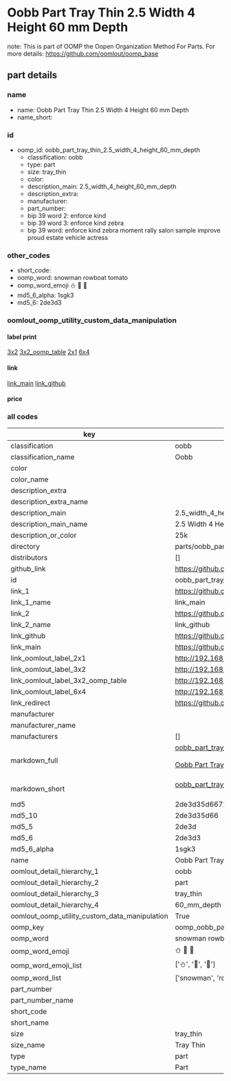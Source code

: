 # Oobb Part Tray Thin 2.5 Width 4 Height 60 mm Depth  

note: This is part of OOMP the Oopen Organization Method For Parts. For more details: https://github.com/oomlout/oomp_base

##  part details
  







### name
* name: Oobb Part Tray Thin 2.5 Width 4 Height 60 mm Depth
* name_short: 
### id
* oomp_id: oobb_part_tray_thin_2.5_width_4_height_60_mm_depth
  * classification: oobb
  * type: part
  * size: tray_thin
  * color: 
  * description_main: 2.5_width_4_height_60_mm_depth
  * description_extra: 
  * manufacturer: 
  * part_number: 
  * bip 39 word 2: enforce kind
  * bip 39 word 3: enforce kind zebra
  * bip 39 word: enforce kind zebra moment rally salon sample improve proud estate vehicle actress

### other_codes
* short_code: 
* oomp_word: snowman rowboat tomato
* oomp_word_emoji :snowman: :rowboat: :tomato:
* md5_6_alpha: 1sgk3
* md5_6: 2de3d3






### oomlout_oomp_utility_custom_data_manipulation
#### label print
[3x2](http://192.168.1.245:1112/?label=oomp%201sgk3)
[3x2_oomp_table](http://192.168.1.108:1112/?label=oomp%201sgk3)
[2x1](http://192.168.1.242:1112/?label=oomp%201sgk3)
[6x4](http://192.168.1.55:1112/?label=oomp%201sgk3)    

#### link

[link_main](https://github.com/oomlout/oomlout_oomp_version_1_messy/tree/main/parts/oobb_part_tray_thin_2.5_width_4_height_60_mm_depth) [link_github](https://github.com/oomlout/oomlout_oomp_version_1_messy/tree/main/parts/oobb_part_tray_thin_2.5_width_4_height_60_mm_depth)                             

#### price







### all codes 
| key | value |  
| --- | --- |  
| classification | oobb |  
| classification_name | Oobb |  
| color |  |  
| color_name |  |  
| description_extra |  |  
| description_extra_name |  |  
| description_main | 2.5_width_4_height_60_mm_depth |  
| description_main_name | 2.5 Width 4 Height 60 mm Depth |  
| description_or_color | 25k |  
| directory | parts/oobb_part_tray_thin_2.5_width_4_height_60_mm_depth |  
| distributors | [] |  
| github_link | https://github.com/oomlout/oomlout_oomp_part_src/tree/main/parts/oobb_part_tray_thin_2.5_width_4_height_60_mm_depth |  
| id | oobb_part_tray_thin_2.5_width_4_height_60_mm_depth |  
| link_1 | https://github.com/oomlout/oomlout_oomp_version_1_messy/tree/main/parts/oobb_part_tray_thin_2.5_width_4_height_60_mm_depth |  
| link_1_name | link_main |  
| link_2 | https://github.com/oomlout/oomlout_oomp_version_1_messy/tree/main/parts/oobb_part_tray_thin_2.5_width_4_height_60_mm_depth |  
| link_2_name | link_github |  
| link_github | https://github.com/oomlout/oomlout_oomp_version_1_messy/tree/main/parts/oobb_part_tray_thin_2.5_width_4_height_60_mm_depth |  
| link_main | https://github.com/oomlout/oomlout_oomp_version_1_messy/tree/main/parts/oobb_part_tray_thin_2.5_width_4_height_60_mm_depth |  
| link_oomlout_label_2x1 | http://192.168.1.242:1112/?label=oomp%201sgk3 |  
| link_oomlout_label_3x2 | http://192.168.1.245:1112/?label=oomp%201sgk3 |  
| link_oomlout_label_3x2_oomp_table | http://192.168.1.108:1112/?label=oomp%201sgk3 |  
| link_oomlout_label_6x4 | http://192.168.1.55:1112/?label=oomp%201sgk3 |  
| link_redirect | https://github.com/oomlout/oomlout_oomp_version_1_messy/tree/main/parts/oobb_part_tray_thin_2.5_width_4_height_60_mm_depth |  
| manufacturer |  |  
| manufacturer_name |  |  
| manufacturers | [] |  
| markdown_full | [oobb_part_tray_thin_2.5_width_4_height_60_mm_depth](none)<br>[](none)<br>[Oobb Part Tray Thin 2.5 Width 4 Height 60 Mm Depth](none)<br><br> |  
| markdown_short | [oobb_part_tray_thin_2.5_width_4_height_60_mm_depth](none)<br><br> |  
| md5 | 2de3d35d667217e2fa58a8efff1ea251 |  
| md5_10 | 2de3d35d66 |  
| md5_5 | 2de3d |  
| md5_6 | 2de3d3 |  
| md5_6_alpha | 1sgk3 |  
| name | Oobb Part Tray Thin 2.5 Width 4 Height 60 mm Depth |  
| oomlout_detail_hierarchy_1 | oobb |  
| oomlout_detail_hierarchy_2 | part |  
| oomlout_detail_hierarchy_3 | tray_thin |  
| oomlout_detail_hierarchy_4 | 60_mm_depth |  
| oomlout_oomp_utility_custom_data_manipulation | True |  
| oomp_key | oomp_oobb_part_tray_thin_2.5_width_4_height_60_mm_depth |  
| oomp_word | snowman rowboat tomato |  
| oomp_word_emoji | :snowman: :rowboat: :tomato: |  
| oomp_word_emoji_list | [':snowman:', ':rowboat:', ':tomato:'] |  
| oomp_word_list | ['snowman', 'rowboat', 'tomato'] |  
| part_number |  |  
| part_number_name |  |  
| short_code |  |  
| short_name |  |  
| size | tray_thin |  
| size_name | Tray Thin |  
| type | part |  
| type_name | Part |  
